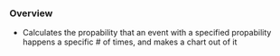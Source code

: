 ### Overview

- Calculates the propability that an event with a specified propability happens a specific # of times, and makes a chart out of it